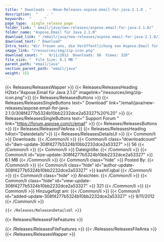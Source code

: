 ```yaml
---
title: " Downloads ---Neue-Releases-aspose.email-for-java-2.1.0 . "
description:  "    . " 
keywords:  "    . " 
page_type:  single_release_page
folder_link: " email/java/new-releases/aspose.email-for-java-2.1.0/"
folder_name: "Aspose.Email für Java 2.1.0"
download_link: " /email/java/new-releases/aspose.email-for-java-2.1.0/308f4277b5324b10bb2232dce2a53327"
download_text: " Download"
Intro_text: "Wir freuen uns, die Veröffentlichung von Aspose.Email für Java 2.1.0 bekannt zu geben. Unten ist die Li..."
image_link: "/resources/img/zip-icon.png"
download_count: "   9/11/2012  Downloads: 56  Views: 320"
file_size: "  File Size: 6.1 MB "
parent_path: "email/java"
section_parent_path: "email/java"
weight: 151
---
```


{{< Releases/ReleasesWapper >}}
  {{< Releases/ReleasesHeading H2txt="Aspose.Email für Java 2.1.0" imagelink="/resources/img/zip-icon.png">}}
  {{< Releases/ReleasesButtons >}}
    {{< Releases/ReleasesSingleButtons text=" Download" link="/email/java/new-releases/aspose.email-for-java-2.1.0/308f4277b5324b10bb2232dce2a53327%20%20" >}}
    {{< Releases/ReleasesSingleButtons text=" Support Forum " link="https://forum.aspose.com/c/email" >}}
  {{< Releases/ReleasesButtons >}}
  {{< Releases/ReleasesFileArea >}}
    {{< Releases/ReleasesHeading h4txt="Dateidetails">}}
    {{< Releases/ReleasesDetailsUl >}}
            {{< Common/li >}} Downloads: {{< /Common/li >}}
      {{< Common/li class="downloadcount" id="dwn-update-308f4277b5324b10bb2232dce2a53327" >}} 56 {{< /Common/li >}}
      {{< Common/li >}} Dateigröße: {{< /Common/li >}}
      {{< Common/li id="size-update-308f4277b5324b10bb2232dce2a53327" >}} 6.1 MB {{< /Common/li >}} 
      {{< Common/li  class="hide" >}} Posted By: {{< /Common/li >}} 
      {{< Common/li class="hide" id="author-update-308f4277b5324b10bb2232dce2a53327" >}} kashif.iqbal {{< /Common/li >}}
      {{< Common/li class="hide" >}} Ansichten: {{< /Common/li >}}
      {{< Common/li class="hide" id="view-update-308f4277b5324b10bb2232dce2a53327" >}} 321 {{< /Common/li >}}
      {{< Common/li >}} Hinzugefügt am: {{< /Common/li >}}
      {{< Common/li id="added-update-308f4277b5324b10bb2232dce2a53327" >}} 9/11/2012 {{< /Common/li >}} 

    {{< /Releases/ReleasesDetailsUl >}}

  {{< Releases/ReleasesFileFeatures >}}
      
  {{< /Releases/ReleasesFileFeatures >}}
 {{< /Releases/ReleasesFileArea >}}
{{< /Releases/ReleasesWapper >}}



